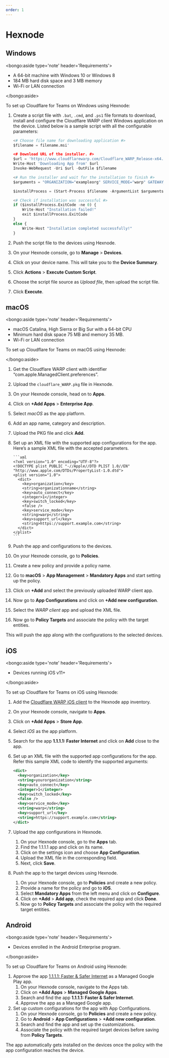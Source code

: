 ```yaml
---
order: 1
---
```


# Hexnode

## Windows

<bongo:aside type='note' header='Requirements'>

- A 64-bit machine with Windows 10 or Windows 8
- 184 MB hard disk space and 3 MB memory
- Wi-Fi or LAN connection

</bongo:aside>

To set up Cloudflare for Teams on Windows using Hexnode:

1. Create a script file with `.bat`, `.cmd`, and `.ps1` file formats to download, install and configure the Cloudflare WARP client Windows application on the device. Listed below is a sample script with all the configurable parameters:

   ```python
   <# Choose file name for downloading application #>
   $filename = filename.msi'

   <# Download URL of the installer. #>
   $url = 'https://www.cloudflarewarp.com/Cloudflare_WARP_Release-x64.msi'
   Write-Host 'Downloading App from' $url
   Invoke-WebRequest -Uri $url -OutFile $filename

   <# Run the installer and wait for the installation to finish #>
   $arguments = "ORGANIZATION="exampleorg" SERVICE_MODE="warp" GATEWAY_UNIQUE_ID="fmxk762nrj" SUPPORT_URL="http://support.example.com""

   $installProcess = (Start-Process $filename -ArgumentList $arguments -PassThru -Wait)

   <# Check if installation was successful #>
   if ($installProcess.ExitCode -ne 0) {
       Write-Host "Installation failed!"
       exit $installProcess.ExitCode
   }
   else {
       Write-Host "Installation completed successfully!"
   }
   ```

1. Push the script file to the devices using Hexnode.
1. On your Hexnode console, go to **Manage** > **Devices**.
1. Click on your device name. This will take you to the **Device Summary**.
1. Click **Actions** > **Execute Custom Script**.
1. Choose the script file source as _Upload file_, then upload the script file.
1. Click **Execute**.

## macOS

<bongo:aside type='note' header='Requirements'>

- macOS Catalina, High Sierra or Big Sur with a 64-bit CPU
- Minimum hard disk space 75 MB and memory 35 MB.
- Wi-Fi or LAN connection

To set up Cloudflare for Teams on macOS using Hexnode:

</bongo:aside>

1.  Get the Cloudflare WARP client with identifier “com.apple.ManagedClient.preferences”.
1.  Upload the `cloudflare_WARP.pkg` file in Hexnode.
1.  On your Hexnode console, head on to **Apps**.
1.  Click on **+Add Apps** > **Enterprise App**.
1.  Select _macOS_ as the app platform.
1.  Add an app name, category and description.
1.  Upload the PKG file and click **Add**.
1.  Set up an XML file with the supported app configurations for the app.
    Here’s a sample XML file with the accepted parameters.

        ```xml
        <?xml version="1.0" encoding="UTF-8"?>
        <!DOCTYPE plist PUBLIC "-//Apple//DTD PLIST 1.0//EN" "http://www.apple.com/DTDs/PropertyList-1.0.dtd">
        <plist version="1.0">
          <dict>
            <key>organization</key>
            <string>organizationname</string>
            <key>auto_connect</key>
            <integer>1</integer>
            <key>switch_locked</key>
            <false />
            <key>service_mode</key>
            <string>warp</string>
            <key>support_url</key>
            <string>https://support.example.com</string>
          </dict>
        </plist>
        ```

1.  Push the app and configurations to the devices.
1.  On your Hexnode console, go to **Policies**.
1.  Create a new policy and provide a policy name.
1.  Go to **macOS** > **App Management** > **Mandatory Apps** and start setting up the policy.
1.  Click on **+Add** and select the previously uploaded WARP client app.
1.  Now go to **App Configurations** and click on **+Add new configuration**.
1.  Select the _WARP client_ app and upload the XML file.
1.  Now go to **Policy Targets** and associate the policy with the target entities.

This will push the app along with the configurations to the selected devices.

## iOS

<bongo:aside type='note' header='Requirements'>

- Devices running iOS v11+

</bongo:aside>

To set up Cloudflare for Teams on iOS using Hexnode:

1. Add the [Cloudflare WARP iOS client](https://apps.apple.com/us/app/id1423538627) to the Hexnode app inventory.
1. On your Hexnode console, navigate to **Apps**.
1. Click on **+Add Apps** > **Store App**.
1. Select _iOS_ as the app platform.
1. Search for the app **1.1.1.1: Faster Internet** and click on **Add** close to the app.
1. Set up an XML file with the supported app configurations for the app. Refer this sample XML code to identify the supported arguments:

   ```xml
   <dict>
     <key>organization</key>
     <string>yourorganization</string>
     <key>auto_connect</key>
     <integer>1</integer>
     <key>switch_locked</key>
     <false />
     <key>service_mode</key>
     <string>warp</string>
     <key>support_url</key>
     <string>https://support.example.com</string>
   </dict>
   ```

1. Upload the app configurations in Hexnode.
   1. On your Hexnode console, go to the **Apps** tab.
   1. Find the 1.1.1.1 app and click on its name.
   1. Click on the settings icon and choose **App Configuration**.
   1. Upload the XML file in the corresponding field.
   1. Next, click **Save**.
1. Push the app to the target devices using Hexnode.
   1. On your Hexnode console, go to **Policies** and create a new policy.
   1. Provide a name for the policy and go to **iOS**.
   1. Select **Mandatory Apps** from the left menu and click on **Configure**.
   1. Click on **+Add** > **Add app**, check the required app and click **Done**.
   1. Now go to **Policy Targets** and associate the policy with the required target entities.

## Android

<bongo:aside type='note' header='Requirements'>

- Devices enrolled in the Android Enterprise program.

</bongo:aside>

To set up Cloudflare for Teams on Android using Hexnode:

1. Approve the app [1.1.1.1: Faster & Safer Internet](https://play.google.com/work/apps/details?id=com.cloudflare.onedotonedotonedotone) as a Managed Google Play app.
   1. On your Hexnode console, navigate to the Apps tab.
   1. Click on **+Add Apps** > **Managed Google Apps**.
   1. Search and find the app **1.1.1.1: Faster & Safer Internet**.
   1. Approve the app as a Managed Google app.
1. Set up custom configurations for the app with App Configurations.
   1. On your Hexnode console, go to **Policies** and create a new policy.
   1. Go to **Android** > **App Configurations** > **+Add new configuration**.
   1. Search and find the app and set up the customizations.
   1. Associate the policy with the required target devices before saving from **Policy Targets**.

The app automatically gets installed on the devices once the policy with the app configuration reaches the device.
